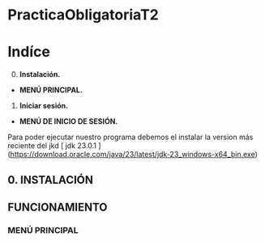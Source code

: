 # PracticaObligatoriaT2
  

# **Indíce**

  

0.  **Instalación.**

-  **MENÚ PRINCIPAL.**

1. **Iniciar sesión.**

- **MENÚ DE  INICIO DE SESIÓN.**
  
Para poder ejecutar nuestro programa debemos el instalar la version más reciente del jkd [ jdk 23.0.1 ] (https://download.oracle.com/java/23/latest/jdk-23_windows-x64_bin.exe)

  
  

## **0. INSTALACIÓN**

  


##  **FUNCIONAMIENTO**



### **MENÚ PRINCIPAL**




